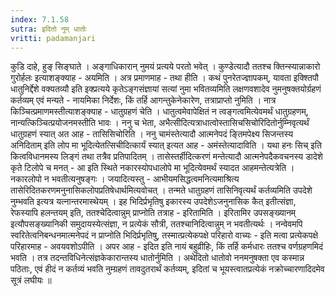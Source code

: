 ```yaml
---
index: 7.1.58
sutra: इदितो नुम् धातोः
vritti: padamanjari
---
```


  कुडि दाहे, हुङ् सिङ्घाते ।  अङ्गाधिकारान् नुमयं प्रत्यये परतो भवेत् ।  कुण्डेत्यादौ ततश्च क्तिन्स्यान्नाकारो गुरोर्हलः  इत्याशङ्क्याह - अयमिति । अत्र प्रमाणमाह - तथा हीति । कथं पुनरेतज्ज्ञापकम्, यावता इक्श्तिपौ धातुनिर्द्देशे वक्यतव्यौ इति इक्प्रत्यये कृतेऽङ्गसंज्ञायां सत्यां नुमा भवितव्यमिति लक्षणवशादेव नुमनुषक्तयोर्ग्रहणं कर्तव्यम् एवं मन्यते - नायमिका निर्देशः, किं तर्हि आगन्तुकेनेकारेण, तत्राप्राप्तो नुमिति ।  नात्र किञ्चित्प्रमाणमस्तीत्याशङ्क्याह - धातुग्रहणं चेति । धातुत्वमेवापेक्षितं न त्वङ्गत्वमित्येवमर्थं धातुग्रहणम्, नान्यत्किञ्चित्प्रयोजनमस्तीति भावः । ननु च भेता, अभैत्सीदित्यत्राधात्वोस्तासिचसिचोरिदितोर्नुम्निवृत्यर्थं धातुग्रहणं स्यात् अत आह - तासिसिचोरिति । ननु चामंस्तेत्यादौ आत्मनेपदं ङ्तिमपेक्ष्य सिजन्तस्य अनिदिताम् इति लोप मा भूदित्येतत्सिचीदित्कार्यं स्यात् इत्यत आह - अमंस्तेत्यादाविति । यथा हनः सिच् इति कित्वविधानमस्य लिङ्गं तथा तत्रैव प्रतिपादितम् ।  तासेस्तर्हीदित्करणं मन्तेत्यादौ आत्मनेपदैकवचनस्य डादेशे कृते टिलोपे च मनत् - आ इति स्थिते नकारस्योपधालोपे मा भूदित्येवमर्थं स्यादत आहमन्तेत्यत्रेति । नकारलोपो न भवतीत्यनुषङ्गः ।  जयादित्यस्तु - आभीयमसिद्धत्वमनित्यमाश्रित्य तासेरिदितकरणमनुनासिकलोपप्रतिषेधार्थमित्यवोचत् । तन्मते धातुग्रहणं तासिनिवृत्यर्थं कर्तव्यमिति उपदेशे नुम्भवति इत्यत्र यत्नान्तरमास्थेयम् ।  इह भिदिर्प्रभृतिषु इकारस्य उपदेशेऽजनुनासिक कैत् इतीत्संज्ञा, रेफस्यापि हलन्तयम् इति, ततश्चेदित्वान्नुम् प्राप्नोति तत्राह - इरितामिति । इरितामिर उपसङ्ख्यानम् इत्यौपसङ्ख्यानिकी समुदायस्येत्संज्ञा, न प्रत्येकं सौत्री, ततश्चानिदित्वान्नुम् न भवतीत्यर्थः ।  नन्वेवमपि स्वरितेत्वनिबन्धनमात्मनेपदं न प्राप्नोति भिदिर्प्रभृतिषु, तस्मात्प्रत्येकपक्षे परिहारो वाच्यः - इति मत्वा प्रत्येकपक्षे परिहारमाह - अवयवशोऽपीति । अपर आह - इदित इति नायं बहुव्रीहिः, किं तर्हि कर्मधारः ततश्च वर्णग्रहणमिदं भवति । तत्र तदन्तविधिनेत्संज्ञकेकारान्तस्य धातोर्नुमिति । अथेदितो धातोवो ननमनुषक्ता एव कस्मान्न पठिताः, एवं हीदं न कर्तव्यं भवति नुम्ग्रहणं तावदुतरार्थं कर्तव्यम्, इदितां च भूयस्त्वातप्रत्येकं नक्रोच्चारणादिदमेव सूत्रं लघीयः ॥